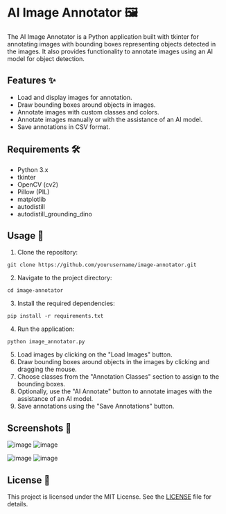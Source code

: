 
# AI Image Annotator 🖼️

The AI Image Annotator is a Python application built with tkinter for annotating images with bounding boxes representing objects detected in the images. It also provides functionality to annotate images using an AI model for object detection.

## Features ✨

- Load and display images for annotation.
- Draw bounding boxes around objects in images.
- Annotate images with custom classes and colors.
- Annotate images manually or with the assistance of an AI model.
- Save annotations in CSV format.

## Requirements 🛠️

- Python 3.x
- tkinter
- OpenCV (cv2)
- Pillow (PIL)
- matplotlib
- autodistill
- autodistill_grounding_dino

## Usage 🚀

1. Clone the repository:

```
git clone https://github.com/yourusername/image-annotator.git
```

2. Navigate to the project directory:

```
cd image-annotator
```

3. Install the required dependencies:

```
pip install -r requirements.txt
```

4. Run the application:

```
python image_annotator.py
```

5. Load images by clicking on the "Load Images" button.
6. Draw bounding boxes around objects in the images by clicking and dragging the mouse.
7. Choose classes from the "Annotation Classes" section to assign to the bounding boxes.
8. Optionally, use the "AI Annotate" button to annotate images with the assistance of an AI model.
9. Save annotations using the "Save Annotations" button.

## Screenshots 📸
![image](https://github.com/Marinto-Richee/Image-annotation/assets/65499285/2350a4c7-9ea3-4a66-9880-73035c375d5f)
![image](https://github.com/Marinto-Richee/Image-annotation/assets/65499285/938aa976-6765-42a5-a58a-ab99c3ba6665)

![image](https://github.com/Marinto-Richee/Image-annotation/assets/65499285/ddfb3221-5dfd-49f0-8e76-177874705761)
![image](https://github.com/Marinto-Richee/Image-annotation/assets/65499285/f6bd05f8-da3c-4f9e-b2f8-e32d03400061)


## License 📝

This project is licensed under the MIT License. See the [LICENSE](LICENSE) file for details.
